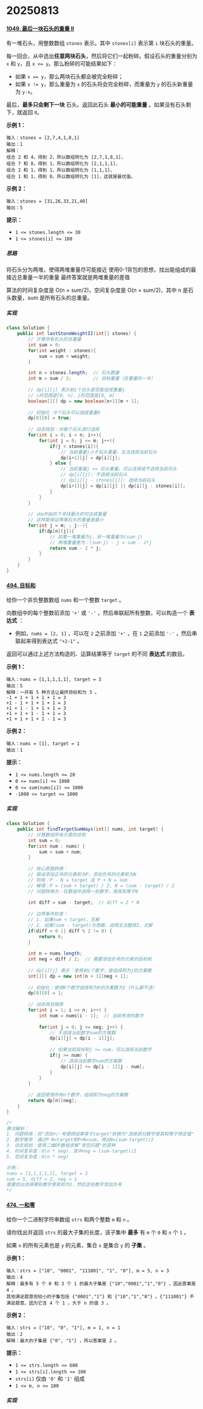 # 20250813

#### [1049. 最后一块石头的重量 II](https://leetcode.cn/problems/last-stone-weight-ii/)

有一堆石头，用整数数组 `stones` 表示。其中 `stones[i]` 表示第 `i` 块石头的重量。

每一回合，从中选出**任意两块石头**，然后将它们一起粉碎。假设石头的重量分别为 `x` 和 `y`，且 `x <= y`。那么粉碎的可能结果如下：

- 如果 `x == y`，那么两块石头都会被完全粉碎；
- 如果 `x != y`，那么重量为 `x` 的石头将会完全粉碎，而重量为 `y` 的石头新重量为 `y-x`。

最后，**最多只会剩下一块** 石头。返回此石头 **最小的可能重量** 。如果没有石头剩下，就返回 `0`。

 

**示例 1：**

```
输入：stones = [2,7,4,1,8,1]
输出：1
解释：
组合 2 和 4，得到 2，所以数组转化为 [2,7,1,8,1]，
组合 7 和 8，得到 1，所以数组转化为 [2,1,1,1]，
组合 2 和 1，得到 1，所以数组转化为 [1,1,1]，
组合 1 和 1，得到 0，所以数组转化为 [1]，这就是最优值。
```

**示例 2：**

```
输入：stones = [31,26,33,21,40]
输出：5
```

 

**提示：**

- `1 <= stones.length <= 30`
- `1 <= stones[i] <= 100`

##### 思路
将石头分为两堆，使得两堆重量尽可能接近
使用0-1背包的思想，找出能组成的最接近总重量一半的重量
最终答案就是两堆重量的差值

算法的时间复杂度是 O(n × sum/2)，空间复杂度是 O(n × sum/2)，其中 n 是石头数量，sum 是所有石头的总重量。

##### 实现

```java
class Solution {
    public int lastStoneWeightII(int[] stones) {
        // 计算所有石头的总重量
        int sum = 0;
        for(int weight : stones){
            sum = sum + weight;
        }

        int n = stones.length;  // 石头数量
        int m = sum / 2;        // 目标重量（总重量的一半）
        
        // dp[i][j] 表示前i个石头是否能组成重量j
        // i的范围是[0, n]，j的范围是[0, m]
        boolean[][] dp = new boolean[n+1][m + 1];
        
        // 初始化：0个石头可以组成重量0
        dp[0][0] = true;
        
        // 动态规划：对每个石头进行选择
        for(int i = 0; i < n; i++){
            for(int j = 0; j <= m; j++){
                if(j < stones[i]){
                    // 当前重量j小于石头重量，无法选择当前石头
                    dp[i+1][j] = dp[i][j];
                } else {
                    // 当前重量j >= 石头重量，可以选择或不选择当前石头
                    // dp[i][j]: 不选择当前石头
                    // dp[i][j - stones[i]]: 选择当前石头
                    dp[i+1][j] = dp[i][j] || dp[i][j - stones[i]];
                }
            }
        }
        
        // 从m开始向下寻找最大的可达成重量
        // 这样能保证两堆石头的重量差最小
        for(int j = m; ; j--){
            if(dp[n][j]){
                // 如果一堆重量为j，另一堆重量为(sum-j)
                // 两堆重量差为：(sum-j) - j = sum - 2*j
                return sum - 2 * j;
            }
        }
    }
}
```

#### [494. 目标和](https://leetcode.cn/problems/target-sum/)

给你一个非负整数数组 `nums` 和一个整数 `target` 。

向数组中的每个整数前添加 `'+'` 或 `'-'` ，然后串联起所有整数，可以构造一个 **表达式** ：

- 例如，`nums = [2, 1]` ，可以在 `2` 之前添加 `'+'` ，在 `1` 之前添加 `'-'` ，然后串联起来得到表达式 `"+2-1"` 。

返回可以通过上述方法构造的、运算结果等于 `target` 的不同 **表达式** 的数目。

 

**示例 1：**

```
输入：nums = [1,1,1,1,1], target = 3
输出：5
解释：一共有 5 种方法让最终目标和为 3 。
-1 + 1 + 1 + 1 + 1 = 3
+1 - 1 + 1 + 1 + 1 = 3
+1 + 1 - 1 + 1 + 1 = 3
+1 + 1 + 1 - 1 + 1 = 3
+1 + 1 + 1 + 1 - 1 = 3
```

**示例 2：**

```
输入：nums = [1], target = 1
输出：1
```

 

**提示：**

- `1 <= nums.length <= 20`
- `0 <= nums[i] <= 1000`
- `0 <= sum(nums[i]) <= 1000`
- `-1000 <= target <= 1000`

##### 实现

```java
class Solution {
    public int findTargetSumWays(int[] nums, int target) {
        // 计算数组所有元素的总和
        int sum = 0;
        for(int num : nums) {
            sum = sum + num;
        }
        
        // 核心思路转换：
        // 假设添加正号的元素和为P，添加负号的元素和为N
        // 则有：P - N = target 且 P + N = sum
        // 解得：P = (sum + target) / 2, N = (sum - target) / 2
        // 问题转换为：在数组中选择一些数字，使其和等于N
        
        int diff = sum - target;  // diff = 2 * N
        
        // 边界条件检查：
        // 1. 如果sum < target，无解
        // 2. 如果(sum - target)为奇数，说明无法整除2，无解
        if(diff < 0 || diff % 2 != 0) {
            return 0;
        }
        
        int n = nums.length;
        int neg = diff / 2;  // 需要添加负号的元素的目标和
        
        // dp[i][j] 表示：使用前i个数字，能组成和为j的方案数
        int[][] dp = new int[n + 1][neg + 1];
        
        // 初始化：使用0个数字组成和为0的方案数为1（什么都不选）
        dp[0][0] = 1;
        
        // 动态规划填表
        for(int i = 1; i <= n; i++) {
            int num = nums[i - 1];  // 当前考虑的数字
            
            for(int j = 0; j <= neg; j++) {
                // 不选择当前数字num的方案数
                dp[i][j] = dp[i - 1][j];
                
                // 如果当前目标和j >= num，可以选择当前数字
                if(j >= num) {
                    // 选择当前数字num的方案数
                    dp[i][j] += dp[i - 1][j - num];
                }
            }
        }
        
        // 返回使用所有n个数字，组成和为neg的方案数
        return dp[n][neg];
    }
}

/*
算法解析：
1. 问题转换：将"添加+/-号使得结果等于target"转换为"选择部分数字使其和等于特定值"
2. 数学推导：通过P-N=target和P+N=sum，得出N=(sum-target)/2
3. 动态规划：使用二维DP数组求解"背包问题"的变种
4. 时间复杂度：O(n * neg)，其中neg = (sum-target)/2
5. 空间复杂度：O(n * neg)

示例：
nums = [1,1,1,1,1], target = 3
sum = 5, diff = 2, neg = 1
需要找出选择哪些数字使其和为1，然后这些数字添加负号
*/
```

#### [474. 一和零](https://leetcode.cn/problems/ones-and-zeroes/)

给你一个二进制字符串数组 `strs` 和两个整数 `m` 和 `n` 。

请你找出并返回 `strs` 的最大子集的长度，该子集中 **最多** 有 `m` 个 `0` 和 `n` 个 `1` 。

如果 `x` 的所有元素也是 `y` 的元素，集合 `x` 是集合 `y` 的 **子集** 。

 

**示例 1：**

```
输入：strs = ["10", "0001", "111001", "1", "0"], m = 5, n = 3
输出：4
解释：最多有 5 个 0 和 3 个 1 的最大子集是 {"10","0001","1","0"} ，因此答案是 4 。
其他满足题意但较小的子集包括 {"0001","1"} 和 {"10","1","0"} 。{"111001"} 不满足题意，因为它含 4 个 1 ，大于 n 的值 3 。
```

**示例 2：**

```
输入：strs = ["10", "0", "1"], m = 1, n = 1
输出：2
解释：最大的子集是 {"0", "1"} ，所以答案是 2 。
```

 

**提示：**

- `1 <= strs.length <= 600`
- `1 <= strs[i].length <= 100`
- `strs[i]` 仅由 `'0'` 和 `'1'` 组成
- `1 <= m, n <= 100`

##### 实现

```java

```
##### 
